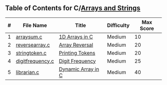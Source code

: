 ## Table of Contents for C/[Arrays and Strings](https://www.hackerrank.com/domains/c?filters%5Bsubdomains%5D%5B%5D=c-arrays-and-strings)

| #  | File Name                            | Title                | Difficulty | Max Score |
| -- | ------------------------------------ | -------------------- | ---------- | --------- |
| 1  | [arraysum.c](arraysum.c)             | [1D Arrays in C]     | Medium     | 10        |
| 2  | [reversearray.c](reversearray.c)     | [Array Reversal]     | Medium     | 20        |
| 3  | [stringtoken.c](stringtoken.c)       | [Printing Tokens]    | Medium     | 20        |
| 4  | [digitfrequency.c](digitfrequency.c) | [Digit Frequency]    | Medium     | 25        |
| 5  | [librarian.c](librarian.c)           | [Dynamic Array in C] | Medium     | 40        |

[1D Arrays in C]: https://www.hackerrank.com/challenges/1d-arrays-in-c/problem
[Array Reversal]: https://www.hackerrank.com/challenges/reverse-array-c/problem
[Printing Tokens]: https://www.hackerrank.com/challenges/printing-tokens-/problem
[Digit Frequency]: https://www.hackerrank.com/challenges/frequency-of-digits-1/problem
[Dynamic Array in C]: https://www.hackerrank.com/challenges/dynamic-array-in-c/problem
